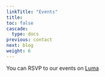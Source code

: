 ```yaml
---
linkTitle: "Events"
title: 
toc: false
cascade:
  type: docs
previous: contact
next: blog
weight: 6
---
```

You can RSVP to our events on [Luma](https://lu.ma/sdbitcoiners)
